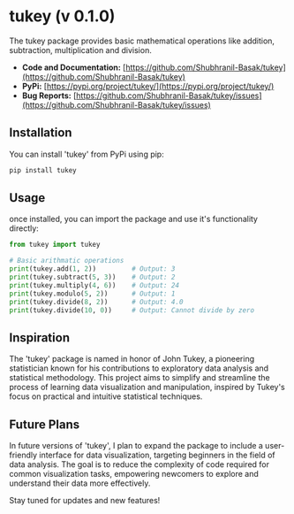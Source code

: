 # tukey (v 0.1.0)
The tukey package provides basic mathematical operations like addition, subtraction, multiplication and division.

* **Code and Documentation:** [https://github.com/Shubhranil-Basak/tukey](https://github.com/Shubhranil-Basak/tukey)
*  **PyPi:** [https://pypi.org/project/tukey/](https://pypi.org/project/tukey/)
*  **Bug Reports:** [https://github.com/Shubhranil-Basak/tukey/issues](https://github.com/Shubhranil-Basak/tukey/issues)

Installation
----------------------
You can install 'tukey' from PyPi using pip:
```bash
pip install tukey
```
Usage
----------------------
once installed, you can import the package and use it's functionality directly:
```python
from tukey import tukey

# Basic arithmatic operations
print(tukey.add(1, 2))         # Output: 3
print(tukey.subtract(5, 3))    # Output: 2
print(tukey.multiply(4, 6))    # Output: 24
print(tukey.modulo(5, 2))      # Output: 1
print(tukey.divide(8, 2))      # Output: 4.0
print(tukey.divide(10, 0))     # Output: Cannot divide by zero
```


Inspiration
----------------------
The 'tukey' package is named in honor of John Tukey, a pioneering statistician known for his contributions to exploratory data analysis and statistical methodology. This project aims to simplify and streamline the process of learning data visualization and manipulation, inspired by Tukey's focus on practical and intuitive statistical techniques.

Future Plans
----------------------
In future versions of 'tukey', I plan to expand the package to include a user-friendly interface for data visualization, targeting beginners in the field of data analysis. The goal is to reduce the complexity of code required for common visualization tasks, empowering newcomers to explore and understand their data more effectively.

Stay tuned for updates and new features!